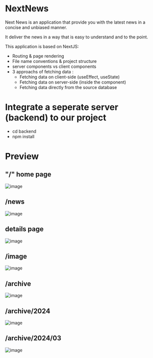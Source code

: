 # NextNews

Next News is an application that provide you with the latest news in a concise and unbiased manner. 


It deliver the news in a way that is easy to understand and to the point. 


This application is based on NextJS:

* Routing & page rendering
* File name conventions & project structure
* server components vs client components
* 3 approachs of fetching data :
  - Fetching data on client-side (useEffect, useState)
  - Fetching data on server-side (inside the component)
  - Fetching data directly from the source database

# Integrate a seperate server (backend) to our project

 * cd backend
 * npm install

# Preview 
## "/" home page
![image](https://github.com/user-attachments/assets/92940eab-6c53-4eaa-bd50-7af2d0eb834c)
## /news
![image](https://github.com/user-attachments/assets/77b28533-a260-4987-8e51-240c797064e5)
## details page
![image](https://github.com/user-attachments/assets/72dbb2af-10c7-494f-a438-b5418b42a55a)
## /image
![image](https://github.com/user-attachments/assets/710bd18f-b0da-4bf3-af68-06ee578b6325)
## /archive
![image](https://github.com/user-attachments/assets/f8e64542-342b-4d0e-b506-9d0f63a2b64d)
## /archive/2024
![image](https://github.com/user-attachments/assets/1f6d521f-f8f1-41ac-b42a-32fd89cafb64)
## /archive/2024/03
![image](https://github.com/user-attachments/assets/a5059762-1c1d-4bf5-9aff-cd535bb49eb9)







 
